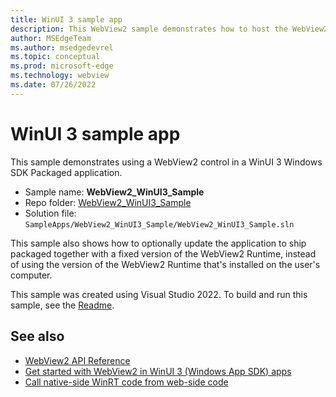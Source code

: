 ```yaml
---
title: WinUI 3 sample app
description: This WebView2 sample demonstrates how to host the WebView2 control in a WinUI 3 (Windows App SDK) app.
author: MSEdgeTeam
ms.author: msedgedevrel
ms.topic: conceptual
ms.prod: microsoft-edge
ms.technology: webview
ms.date: 07/26/2022
---
```

# WinUI 3 sample app

This sample demonstrates using a WebView2 control in a WinUI 3 Windows SDK Packaged application.

* Sample name: **WebView2_WinUI3_Sample**
* Repo folder: [WebView2_WinUI3_Sample](https://github.com/MicrosoftEdge/WebView2Samples/tree/main/SampleApps/WebView2_WinUI3_Sample)
* Solution file: `SampleApps/WebView2_WinUI3_Sample/WebView2_WinUI3_Sample.sln`

This sample also shows how to optionally update the application to ship packaged together with a fixed version of the WebView2 Runtime, instead of using the version of the WebView2 Runtime that's installed on the user's computer.

This sample was created using Visual Studio 2022.  To build and run this sample, see the [Readme](https://github.com/MicrosoftEdge/WebView2Samples/tree/main/SampleApps/WebView2_WinUI3_Sample#readme).

<!-- 1. In Visual Studio 2022, open the solution file.

   A message might appear: "This project is targeting a version of .NET which is not installed."

   ![This project is targeting a version of .NET which is not installed](./webview2-3winui3-sample-images/dotnet-version-not-installed.png)

1. Click the **Install** link.  The **Visual Studio Installer** window opens:

   ![Visual Studio Installer window to install the .NET 5.0 Runtime](./webview2-3winui3-sample-images/dotnet5-out-of-support.png)

1. Follow the prompts.  The .NET Runtime is installed.  Visual Studio opens and displays two projects:

   ![Initial solution opened](./webview2-3winui3-sample-images/initial-solution-opened.png) 

1. Press **F5**.  A dialog might open, saying "There were deployment errors.  Continue?"  Click the **No** button.

1. Right-click the **WebView2_WinUI3_Sample** project, and then select **Debug > Start New Instance**. -->


<!-- ====================================================================== -->
## See also

* [WebView2 API Reference](../webview2-api-reference.md)
* [Get started with WebView2 in WinUI 3 (Windows App SDK) apps](../get-started/winui.md)
* [Call native-side WinRT code from web-side code](../how-to/winrt-from-js.md)
